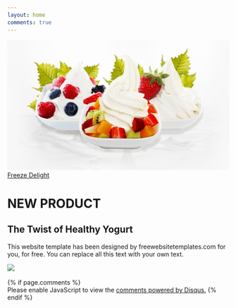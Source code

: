 ```yaml
---
layout: home
comments: true
---
```


<div class="header">
<img src="images/bg-home.jpg" alt="">
<div> 
    <a href="product.html">Freeze Delight</a>
</div>
</div>
<div class="body" >
<div markdown="1">
<div markdown="1">

# NEW PRODUCT
## The Twist of Healthy Yogurt
This website template has been designed by freewebsitetemplates.com for you, for free. You can replace all this text with your own text.

<image src="images/yogurt.jpg"></image>

</div>
<div>
{% if page.comments %}
<div id="disqus_thread"></div>
<script>
var disqus_config = function () {
this.page.url = '{{ site.baseurl }}';  // Replace PAGE_URL with your page's canonical URL variable
this.page.identifier = '{{ site.baseurl }}'; // Replace PAGE_IDENTIFIER with your page's unique identifier variable
};
(function() { // DON'T EDIT BELOW THIS LINE
var d = document, s = d.createElement('script');
s.src = 'https://bensfroyo.disqus.com/embed.js';
s.setAttribute('data-timestamp', +new Date());
(d.head || d.body).appendChild(s);
})();
</script>
<noscript>Please enable JavaScript to view the <a href="https://disqus.com/?ref_noscript">comments powered by Disqus.</a></noscript>
{% endif %}

</div>



</div>
</div>